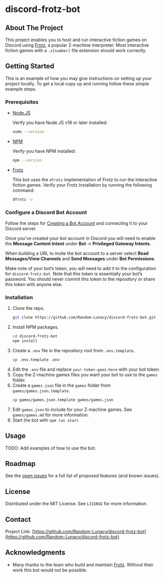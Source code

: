 # discord-frotz-bot

<!-- ABOUT THE PROJECT -->

## About The Project

This project enables you to host and run interactive fiction games on Discord using [Frotz](https://661.org/proj/if/frotz/), a popular Z-machine interpreter. Most interactive fiction games with a `.z[number]`
file extension should work correctly.

<!-- GETTING STARTED -->

## Getting Started

This is an example of how you may give instructions on setting up your project locally.
To get a local copy up and running follow these simple example steps.

### Prerequisites

-   [Node.JS](https://nodejs.org/)

    Verify you have Node.JS v18 or later installed:

    ```sh
    node --version
    ```

-   [NPM](https://www.npmjs.com/)

    Verify you have NPM installed:

    ```sh
    npm --version
    ```

-   [Frotz](https://661.org/proj/if/frotz/)

    This bot uses the `dfrotz` implementation of Frotz to run the interactive fiction games. Verify your Frotz installation by running the following command:

    ```sh
    dfrotz -v
    ```

### Configure a Discord Bot Account

Follow the steps for [Creating a Bot Account](https://discord.readthedocs.io/en/stable/discord.html) and connecting it
to your Discord server.

Once you've created your bot account in Discord you will need to enable the **Message Content Intent** under **Bot** ->
**Privileged Gateway Intents**.

When building a URL to invite the bot account to a server select **Read Messages/View Channels** and **Send Messages**
under **Bot Permissions**.

Make note of your bot’s token, you will need to add it to the configuration for `discord-frotz-bot`. Note that this
token is essentially your bot’s password. You should never commit this token to the repository or share this token with
anyone else.

### Installation

1. Clone the repo.
    ```sh
    git clone https://github.com/Random-Lunacy/discord-frotz-bot.git
    ```
2. Install NPM packages.
    ```sh
    cd discord-frotz-bot
    npm install
    ```
3. Create a `.env` file in the repository root from `.env.template`.
    ```sh
    cp .env.template .env
    ```
4. Edit the `.env` file and replace `your-token-goes-here` with your bot token.
5. Copy the Z-machine games files you want your bot to use to the `games` folder.
6. Create a `games.json` file in the `games` folder from `games/games.json.template`.
    ```sh
    cp games/games.json.template games/games.json
    ```
7. Edit `games.json` to include for your Z-machine games. See `games/games.md` for more information.
8. Start the bot with `npm run start`

<!-- USAGE EXAMPLES -->

## Usage

TODO: Add examples of how to use the bot.

<!-- ROADMAP -->

## Roadmap

See the [open issues](https://github.com/Random-Lunacy/discord-frotz-bot/issues) for a full list of proposed features
(and known issues).

<!-- LICENSE -->

## License

Distributed under the MIT License. See `LICENSE` for more information.

<!-- CONTACT -->

## Contact

Project Link: [https://github.com/Random-Lunacy/discord-frotz-bot](https://github.com/Random-Lunacy/discord-frotz-bot)

<!-- ACKNOWLEDGMENTS -->

## Acknowledgments

-   Many thanks to the team who build and maintain [Frotz](https://661.org/proj/if/frotz/). Without their work
    this bot would not be possible.

